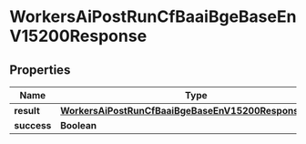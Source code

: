 

# WorkersAiPostRunCfBaaiBgeBaseEnV15200Response


## Properties

| Name | Type | Description | Notes |
|------------ | ------------- | ------------- | -------------|
|**result** | [**WorkersAiPostRunCfBaaiBgeBaseEnV15200ResponseResult**](WorkersAiPostRunCfBaaiBgeBaseEnV15200ResponseResult.md) |  |  [optional] |
|**success** | **Boolean** |  |  [optional] |



